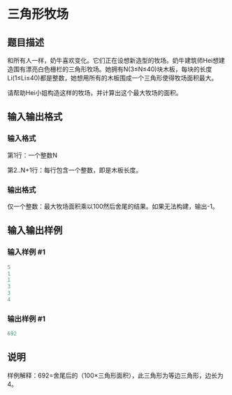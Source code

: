 # 三角形牧场

## 题目描述

和所有人一样，奶牛喜欢变化。它们正在设想新造型的牧场。奶牛建筑师Hei想建造围有漂亮白色栅栏的三角形牧场。她拥有N(3≤N≤40)块木板，每块的长度Li(1≤Li≤40)都是整数，她想用所有的木板围成一个三角形使得牧场面积最大。

请帮助Hei小姐构造这样的牧场，并计算出这个最大牧场的面积。

## 输入输出格式

### 输入格式

第1行：一个整数N

第2..N+1行：每行包含一个整数，即是木板长度。

### 输出格式

仅一个整数：最大牧场面积乘以100然后舍尾的结果。如果无法构建，输出-1。

## 输入输出样例

### 输入样例 #1

```cpp
5
1
1
3
3
4

```
### 输出样例 #1

```cpp
692

```
## 说明

样例解释：692=舍尾后的（100×三角形面积），此三角形为等边三角形，边长为4。

